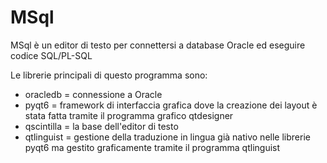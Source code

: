 # MSql
MSql è un editor di testo per connettersi a database Oracle ed eseguire codice SQL/PL-SQL

Le librerie principali di questo programma sono:
 - oracledb = connessione a Oracle
 - pyqt6 = framework di interfaccia grafica dove la creazione dei layout è stata fatta tramite il programma 
					 grafico qtdesigner	 
 - qscintilla = la base dell'editor di testo
 - qtlinguist = gestione della traduzione in lingua già nativo nelle librerie pyqt6 ma gestito graficamente
								tramite il programma qtlinguist